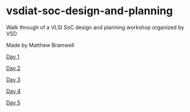 # vsdiat-soc-design-and-planning
Walk through of a VLSI SoC design and planning workshop organized by VSD

Made by Matthew Bramwell

[Day 1](./day1.md)

[Day 2](./day2.md)

[Day 3](./day3.md)

[Day 4](./day4.md)

[Day 5](./day5.md)